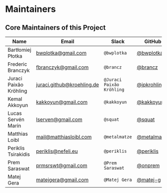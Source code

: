 # Maintainers

## Core Maintainers of this Project

| Name                   | Email                      | Slack                     | GitHub                                       | Company       |
|------------------------|----------------------------|---------------------------|----------------------------------------------|---------------|
| Bartłomiej Płotka      | bwplotka@gmail.com         | `@bwplotka`               | [@bwplotka](https://github.com/bwplotka)     | Red Hat       |
| Frederic Branczyk      | fbranczyk@gmail.com        | `@brancz`                 | [@brancz](https://github.com/brancz)         | Polar Signals |
| Juraci Paixão Kröhling | juraci.github@kroehling.de | `@Juraci Paixão Kröhling` | [@jpkrohling](https://github.com/jpkrohling) | Red Hat       |
| Kemal Akkoyun          | kakkoyun@gmail.com         | `@kakkoyun`               | [@kakkoyun](https://github.com/kakkoyun)     | Red Hat       |
| Lucas Servén Marín     | lserven@gmail.com          | `@squat`                  | [@squat](https://github.com/squat)           | Red Hat       |
| Matthias Loibl         | mail@matthiasloibl.com     | `@metalmatze`             | [@metalmatze](https://github.com/metalmatze) | Polar Signals |
| Periklis Tsirakidis    | periklis@nefeli.eu         | `@periklis`               | [@periklis](https://github.com/periklis)     | Red Hat       |
| Prem Saraswat          | prmsrswt@gmail.com         | `@Prem Saraswat`          | [@onprem](https://github.com/onprem)         | Red Hat       |
| Matej Gera             | matejgera@gmail.com        | `@Matej Gera`             | [@matej-g](https://github.com/matej-g)       | Red Hat       |

